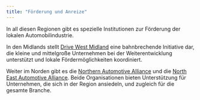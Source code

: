 ```yaml
---
title: "Förderung und Anreize"
---
```


In all diesen Regionen gibt es spezielle Institutionen zur Förderung der lokalen Automobilindustrie.

In den Midlands stellt [Drive West Midland](http://www.drivewestmidlands.co.uk/) eine bahnbrechende Initiative dar, die kleine und mittelgroße Unternehmen bei der Weiterentwicklung unterstützt und lokale Fördermöglichkeiten koordiniert.

Weiter im Norden gibt es die [Northern Automotive Alliance](http://northernautoalliance.com/) und die [North East Automotive Alliance]( https://www.northeastautomotivealliance.com/). Beide Organisationen bieten Unterstützung für Unternehmen, die sich in der Region ansiedeln, und zugleich für die gesamte Branche.

